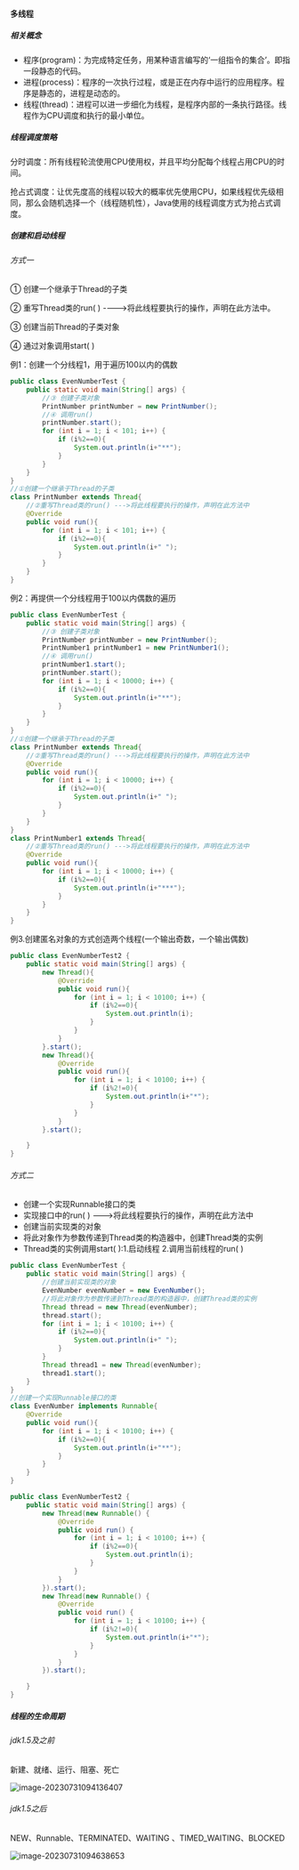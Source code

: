 #### 多线程

##### 相关概念

- 程序(program)：为完成特定任务，用某种语言编写的‘一组指令的集合’。即指一段静态的代码。
- 进程(process)：程序的一次执行过程，或是正在内存中运行的应用程序。程序是静态的，进程是动态的。
- 线程(thread)：进程可以进一步细化为线程，是程序内部的一条执行路径。线程作为CPU调度和执行的最小单位。

##### 线程调度策略

分时调度：所有线程轮流使用CPU使用权，并且平均分配每个线程占用CPU的时间。

抢占式调度：让优先度高的线程以较大的概率优先使用CPU，如果线程优先级相同，那么会随机选择一个（线程随机性），Java使用的线程调度方式为抢占式调度。

##### 创建和启动线程

###### 方式一

① 创建一个继承于Thread的子类

② 重写Thread类的run( ) ---->将此线程要执行的操作，声明在此方法中。

③ 创建当前Thread的子类对象

④ 通过对象调用start( )

例1：创建一个分线程1，用于遍历100以内的偶数

```java
public class EvenNumberTest {
    public static void main(String[] args) {
        //③ 创建子类对象
        PrintNumber printNumber = new PrintNumber();
        //④ 调用run()
        printNumber.start();
        for (int i = 1; i < 101; i++) {
            if (i%2==0){
                System.out.println(i+"**");
            }
        }
    }
}
//①创建一个继承于Thread的子类
class PrintNumber extends Thread{
    //②重写Thread类的run() --->将此线程要执行的操作，声明在此方法中
    @Override
    public void run(){
        for (int i = 1; i < 101; i++) {
            if (i%2==0){
                System.out.println(i+" ");
            }
        }
    }
}
```

例2：再提供一个分线程用于100以内偶数的遍历

```java
public class EvenNumberTest {
    public static void main(String[] args) {
        //③ 创建子类对象
        PrintNumber printNumber = new PrintNumber();
        PrintNumber1 printNumber1 = new PrintNumber1();
        //④ 调用run()
        printNumber1.start();
        printNumber.start();
        for (int i = 1; i < 10000; i++) {
            if (i%2==0){
                System.out.println(i+"**");
            }
        }
    }
}
//①创建一个继承于Thread的子类
class PrintNumber extends Thread{
    //②重写Thread类的run() --->将此线程要执行的操作，声明在此方法中
    @Override
    public void run(){
        for (int i = 1; i < 10000; i++) {
            if (i%2==0){
                System.out.println(i+" ");
            }
        }
    }
}
class PrintNumber1 extends Thread{
    //②重写Thread类的run() --->将此线程要执行的操作，声明在此方法中
    @Override
    public void run(){
        for (int i = 1; i < 10000; i++) {
            if (i%2==0){
                System.out.println(i+"***");
            }
        }
    }
}
```

例3.创建匿名对象的方式创造两个线程(一个输出奇数，一个输出偶数)

```java
public class EvenNumberTest2 {
    public static void main(String[] args) {
        new Thread(){
            @Override
            public void run(){
                for (int i = 1; i < 10100; i++) {
                    if (i%2==0){
                        System.out.println(i);
                    }
                }
            }
        }.start();
        new Thread(){
            @Override
            public void run(){
                for (int i = 1; i < 10100; i++) {
                    if (i%2!=0){
                        System.out.println(i+"*");
                    }
                }
            }
        }.start();

    }
}
```

###### 方式二

- 创建一个实现Runnable接口的类
- 实现接口中的run( ) --->将此线程要执行的操作，声明在此方法中
- 创建当前实现类的对象
- 将此对象作为参数传递到Thread类的构造器中，创建Thread类的实例
- Thread类的实例调用start( ):1.启动线程 2.调用当前线程的run( )

```java
public class EvenNumberTest {
    public static void main(String[] args) {
        //创建当前实现类的对象
        EvenNumber evenNumber = new EvenNumber();
        //将此对象作为参数传递到Thread类的构造器中，创建Thread类的实例
        Thread thread = new Thread(evenNumber);
        thread.start();
        for (int i = 1; i < 10100; i++) {
            if (i%2==0){
                System.out.println(i+" ");
            }
        }
        Thread thread1 = new Thread(evenNumber);
        thread1.start();
    }
}
//创建一个实现Runnable接口的类
class EvenNumber implements Runnable{
    @Override
    public void run(){
        for (int i = 1; i < 10100; i++) {
            if (i%2==0){
                System.out.println(i+"**");
            }
        }
    }
}
```

```java
public class EvenNumberTest2 {
    public static void main(String[] args) {
        new Thread(new Runnable() {
            @Override
            public void run() {
                for (int i = 1; i < 10100; i++) {
                    if (i%2==0){
                        System.out.println(i);
                    }
                }
            }
        }).start();
        new Thread(new Runnable() {
            @Override
            public void run() {
                for (int i = 1; i < 10100; i++) {
                    if (i%2!=0){
                        System.out.println(i+"*");
                    }
                }
            }
        }).start();

    }
}
```

##### 线程的生命周期

###### jdk1.5及之前

新建、就绪、运行、阻塞、死亡

![image-20230731094136407](/pictures/jdk1.5多线程.png)

###### jdk1.5之后

NEW、Runnable、TERMINATED、WAITING 、TIMED_WAITING、BLOCKED 

![image-20230731094638653](/pictures/jdk1.5之后多线程.png)
